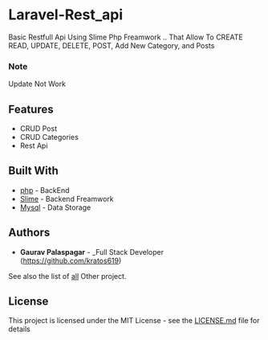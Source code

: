 # Laravel-Rest_api

Basic Restfull Api Using Slime Php Freamwork .. That Allow To CREATE READ, UPDATE, DELETE, POST, Add New Category, and Posts

### Note

Update Not Work

## Features

- CRUD Post
- CRUD Categories
- Rest Api

## Built With

- [php](#) - BackEnd
- [Slime](#) - Backend Freamwork
- [Mysql](#) - Data Storage

## Authors

- **Gaurav Palaspagar** - \_Full Stack Developer (https://github.com/kratos619)

See also the list of [all](https://github.com/kratos619) Other project.

## License

This project is licensed under the MIT License - see the [LICENSE.md](LICENSE.md) file for details
